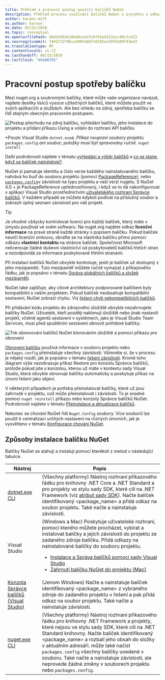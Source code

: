 ```yaml
---
title: Přehled a pracovní postup použití balíčků NuGet
description: Přehled procesu využívání balíčků NuGet v projektu s odkazy na jiné konkrétní části procesu.
author: karann-msft
ms.author: karann
ms.date: 03/22/2018
ms.topic: conceptual
ms.openlocfilehash: ddd1d163e18ed4ce1e7cbf41ed152acc40c1c423
ms.sourcegitcommit: 7441f12f06ca380feb87c6192ec69f6108f43ee3
ms.translationtype: MT
ms.contentlocale: cs-CZ
ms.lasthandoff: 08/15/2019
ms.locfileid: "69488785"
---
```

# <a name="package-consumption-workflow"></a>Pracovní postup spotřeby balíčku

Mezi nuget.org a soukromými balíčky, které může vaše organizace navázat, najdete desítky tisíců vysoce užitečných balíčků, které můžete použít ve svých aplikacích a službách. Ale bez ohledu na zdroj, spotřeba balíčku se řídí stejným obecným pracovním postupem.

![Postup přechodu na zdroj balíčku, vyhledání balíčku, jeho instalace do projektu a přidání příkazu Using a volání do rozhraní API balíčku](media/Overview-01-GeneralFlow.png)

\*Pouze Visual Studio `dotnet.exe`a.  _Příkaz neupraví soubory projektu `packages.config` ani soubor; položky musí být spravovány ručně. `nuget install`_

Další podrobnosti najdete v tématu [vyhledání a výběr balíčků](../consume-packages/finding-and-choosing-packages.md) a [co se stane, když se balíček nainstaluje?](../concepts/package-installation-process.md).

NuGet si pamatuje identitu a číslo verze každého nainstalovaného balíčku, nahrává ho buď do souboru projektu (pomocí [PackageReference](../consume-packages/package-references-in-project-files.md)), nebo [`packages.config`](../reference/packages-config.md)v závislosti na typu projektu a vaší verzi nugetu. S NuGet 4.0 + je PackageReference upřednostňovaný, i když se to dá nakonfigurovat v aplikaci Visual Studio prostřednictvím [uživatelského rozhraní Správce balíčků](install-use-packages-visual-studio.md). V každém případě se můžete kdykoli podívat na příslušný soubor a zobrazit úplný seznam závislostí pro váš projekt.

> [!Tip]
> Je vhodné vždycky kontrolovat licenci pro každý balíček, který máte v úmyslu používat ve svém softwaru. Na nuget.org najdete odkaz **licenční informace** na pravé straně každé stránky s popisem balíčku. Pokud balíček neurčí licenční smlouvu, obraťte se na vlastníka balíčku přímo pomocí odkazu **vlastníci kontaktu** na stránce balíček. Společnost Microsoft nelicencuje žádné duševní vlastnictví od poskytovatelů balíčků třetích stran a nezodpovídá za informace poskytované třetími stranami.

Při instalaci balíčků NuGet obvykle kontroluje, jestli je balíček už dostupný z jeho mezipaměti. Tuto mezipaměť můžete ručně vymazat z příkazového řádku, jak je popsáno v tématu [Správa globálních balíčků a složek mezipaměti](../consume-packages/managing-the-global-packages-and-cache-folders.md).

NuGet také zajišťuje, aby cílové architektury podporované balíčkem byly kompatibilní s vaším projektem. Pokud balíček neobsahuje kompatibilní sestavení, NuGet zobrazí chybu. Viz [řešení chyb nekompatibilních balíčků](../concepts/dependency-resolution.md#resolving-incompatible-package-errors).

Při přidávání kódu projektu do zdrojového úložiště obvykle nezahrnujete balíčky NuGet. Uživatelé, kteří později naklonují úložiště nebo jinak nastavili projekt, včetně agentů sestavení v systémech, jako je Visual Studio Team Services, musí před spuštěním sestavení obnovit potřebné balíčky:

![Tok obnovování balíčků NuGet klonováním úložiště a pomocí příkazu pro obnovení](media/Overview-02-RestoreFlow.png)

[Obnovení balíčku](../consume-packages/package-restore.md) používá informace v souboru projektu nebo `packages.config` přeinstaluje všechny závislosti. Všimněte si, že v procesu je nějaký rozdíl, jak je popsáno v tématu [řešení závislosti](../concepts/dependency-resolution.md). Kromě toho diagram výše nezobrazuje příkaz Restore pro konzolu Správce balíčků, protože pokud jste s konzolou, kterou už máte v kontextu sady Visual Studio, která obvykle obnovuje balíčky automaticky a poskytuje příkaz na úrovni řešení jako objeví.

V některých případech je potřeba přeinstalovat balíčky, které už jsou zahrnuté v projektu, což může přeinstalovat i závislosti. To je snadné pomocí `nuget reinstall` příkazu nebo konzoly Správce balíčků NuGet. Podrobnosti najdete v tématu [Přeinstalace a aktualizace balíčků](../consume-packages/reinstalling-and-updating-packages.md).

Nakonec se chování NuGet řídí `Nuget.Config` soubory. Více souborů lze použít k centralizaci určitých nastavení na různých úrovních, jak je vysvětleno v tématu [Konfigurace chování NuGet](../consume-packages/configuring-nuget-behavior.md).

## <a name="ways-to-install-a-nuget-package"></a>Způsoby instalace balíčku NuGet

Balíčky NuGet se stahují a instalují pomocí kterékoli z metod v následující tabulce.

| Nástroj | Popis |
| --- | --- |
| [dotnet.exe CLI](install-use-packages-dotnet-cli.md) | (Všechny platformy) Nástroj rozhraní příkazového řádku pro knihovny .NET Core a .NET Standard a pro projekty ve stylu sady SDK, které cílí na .NET Framework (viz [atribut sady SDK](/dotnet/core/tools/csproj#additions)). Načte balíček identifikovaný \<package_name\> a přidá odkaz na soubor projektu. Také načte a nainstaluje závislosti. |
| Visual Studio | (Windows a Mac) Poskytuje uživatelské rozhraní, pomocí kterého můžete procházet, vybírat a instalovat balíčky a jejich závislosti do projektu ze zadaného zdroje balíčku. Přidá odkazy na nainstalované balíčky do souboru projektu.<ul><li>[Instalace a Správa balíčků pomocí sady Visual Studio](install-use-packages-visual-studio.md)</li><li>[Zahrnutí balíčku NuGet do projektu (Mac)](/visualstudio/mac/nuget-walkthrough)</li></ul> |
| [Konzola Správce balíčků (Visual Studio)](install-use-packages-powershell.md) | (Jenom Windows) Načte a nainstaluje balíček identifikovaný \<package_name\> z vybraného zdroje do zadaného projektu v řešení a pak přidá odkaz na soubor projektu. Také načte a nainstaluje závislosti. |
| [nuget.exe CLI](install-use-packages-nuget-cli.md) | (Všechny platformy) Nástroj rozhraní příkazového řádku pro knihovny .NET Framework a projekty, které nejsou ve stylu sady SDK, které cílí na .NET Standard knihovny. Načte balíček identifikovaný \<package_name\> a rozbalí jeho obsah do složky v aktuálním adresáři. může také načíst `packages.config` všechny balíčky uvedené v souboru. Také načte a nainstaluje závislosti, ale neprovede žádné změny v souborech projektu nebo `packages.config`. |
